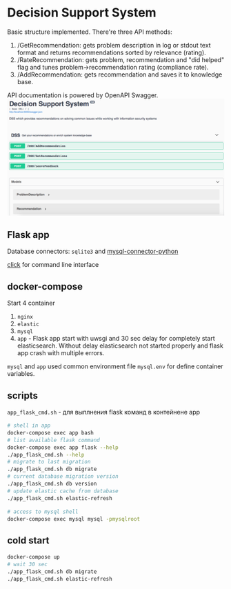 # Decision Support System

Basic structure implemented. There're three API methods:
1. /GetRecommendation: gets problem description in log or stdout text format
and returns recommendations sorted by relevance (rating).  
2. /RateRecommendation: gets problem, recommendation and "did helped" flag
and tunes problem->recommendation rating (compliance rate).  
3. /AddRecommendation: gets recommendation and saves it to knowledge base.  

API documentation is powered by OpenAPI Swagger.  
![](demo/swagger.png)

## Flask app

Database connectors: `sqlite3` and
[mysql-connector-python](https://dev.mysql.com/doc/connector-python/en/connector-python-example-cursor-select.html) 

[click](https://click.palletsprojects.com/en/7.x/) for command line interface
 
## docker-compose
 
Start 4 container
1. `nginx`
2. `elastic`
3. `mysql`
4. `app` - Flask app start with uwsgi and 30 sec delay for completely start elasticsearch.
Without delay elasticsearch not started properly and flask app crash with multiple errors.

`mysql` and `app` used common environment file `mysql.env` for define
container variables.

## scripts

`app_flask_cmd.sh` - для выплнения flask команд в контейнене app

```bash
# shell in app
docker-compose exec app bash
# list available flask command
docker-compose exec app flask --help
./app_flask_cmd.sh --help
# migrate to last migration
./app_flask_cmd.sh db migrate
# current database migration version
./app_flask_cmd.sh db version
# update elastic cache from database
./app_flask_cmd.sh elastic-refresh
```

```bash
# access to mysql shell
docker-compose exec mysql mysql -pmysqlroot
```

## cold start

```bash
docker-compose up
# wait 30 sec
./app_flask_cmd.sh db migrate
./app_flask_cmd.sh elastic-refresh
```